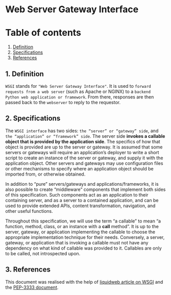 # Web Server Gateway Interface

# Table of contents

1. [Definition](#definition)
2. [Specifications](#specifications)
3. [References](#references)

## 1. Definition <a name="definition"></a>

`WSGI` stands for `"Web Server Gateway Interface"`. It is used to `forward requests from a web server` (such as Apache or NGINX) to a `backend Python web application or framework`. From there, responses are then passed back to the `webserver` to reply to the requestor.

## 2. Specifications <a name="specifications"></a>

The `WSGI interface` has two sides: `the “server” or “gateway” side`, and `the “application” or “framework” side`. The server side **invokes a callable object that is provided by the application side**. The specifics of how that object is provided are up to the server or gateway. It is assumed that some servers or gateways will require an application’s deployer to write a short script to create an instance of the server or gateway, and supply it with the application object. Other servers and gateways may use configuration files or other mechanisms to specify where an application object should be imported from, or otherwise obtained.

In addition to “pure” servers/gateways and applications/frameworks, it is also possible to create “middleware” components that implement both sides of this specification. Such components act as an application to their containing server, and as a server to a contained application, and can be used to provide extended APIs, content transformation, navigation, and other useful functions.

Throughout this specification, we will use the term “a callable” to mean “a function, method, class, or an instance with a **call** method”. It is up to the server, gateway, or application implementing the callable to choose the appropriate implementation technique for their needs. Conversely, a server, gateway, or application that is invoking a callable must not have any dependency on what kind of callable was provided to it. Callables are only to be called, not introspected upon.

## 3. References <a name="references"></a>

This document was realised with the help of [liquidweb article on WSGI](https://www.liquidweb.com/kb/what-is-wsgi/) and the [PEP-3333 document](https://peps.python.org/pep-3333/).
